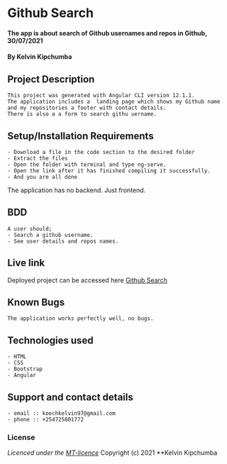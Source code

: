 # Github Search
#### The app is about search of Github usernames and repos in Github, 30/07/2021
#### **By Kelvin Kipchumba**
## Project Description
    This project was generated with Angular CLI version 12.1.1.
    The application includes a  landing page which shows my Github name and my repositories a footer with contact details. 
    There is also a a form to search githu uername. 

## Setup/Installation Requirements
    - Download a file in the code section to the desired folder
    - Extract the files
    - Open the folder with terminal and type ng-serve.
    - Open the link after it has finished compiling it successfully.
    - And you are all done
The application has no backend. Just frontend.

## BDD
    A user should;
    - Search a github username.
    - See user details and repos names.

## Live link
Deployed project can be accessed here [Github Search](https://k-koech.github.io/AngularGithubAPI-Search/)

## Known Bugs
    The application works perfectly well, no bugs.

## Technologies used
    - HTML
    - CSS
    - Bootstrap
    - Angular

## Support and contact details
    - email :: koechkelvin97@gmail.com
    - phone :: +254725801772

### License
*Licenced under the [MT-licence](https://github.com/k-koech/AngularGithubAPI-Search/blob/master/LICENSE.md)*
Copyright (c) 2021 **Kelvin Kipchumba

